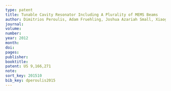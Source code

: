 ```yaml
---
type: patent
title: Tunable Cavity Resonator Including A Plurality of MEMS Beams
author: Dimitrios Peroulis, Adam Fruehling, Joshua Azariah Small, Xiaoguang Liu, Wasim Irshad, Muhammad Shoaib Arif
journal:
volume:
number:
year: 2012
month:
doi:
pages:
publisher:
booktitle:
patent: US 9,166,271
note:
sort_key: 201510
bib_key: dperoulis2015
---
```

